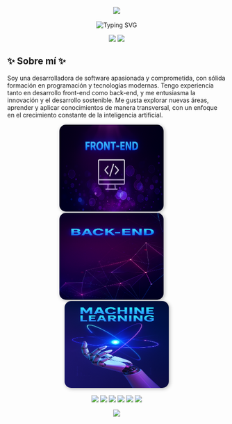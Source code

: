 <!-- Encabezado con imagen -->
<p align="center">
  <img src="https://capsule-render.vercel.app/api?type=waving&color=0:00c6ff,100:0072ff&height=200&section=header&text=⭐%20Hola!%20Soy%20Alicia%20Medina%20⭐&fontSize=40&fontColor=ffffff&animation=fadeIn" />
</p>

<!-- Frase introductoria animada centrada en azul, sin cortes -->
<p align="center">
  <img src="https://readme-typing-svg.demolab.com?font=Fira+Code&weight=700&size=24&pause=1000&color=1E3C72&center=true&vCenter=true&width=900&lines=%E2%AD%90+Desarrolladora+Fullstack+|+Amante+del+Codigo+Limpio+|+AI+%E2%AD%90" alt="Typing SVG" />
</p>

<!-- Bloques tipo div lado a lado -->
<p align="center">
  <img src="https://img.shields.io/badge/🌊-Construyendo%20experiencias%20digitales%20inteligentes-0072FF?style=for-the-badge" />
  <img src="https://img.shields.io/badge/✨-APASIONADA%20POR%20LA%20IA%20Y%20TECNOLOGÍA-1E3C72?style=for-the-badge" />
</p>

<h2>✨ Sobre mí ✨</h2>

<p>
Soy una desarrolladora de software apasionada y comprometida, con sólida formación en programación y tecnologías modernas. 
Tengo experiencia tanto en desarrollo front-end como back-end, y me entusiasma la innovación y el desarrollo sostenible. 
Me gusta explorar nuevas áreas, aprender y aplicar conocimientos de manera transversal, con un enfoque en el crecimiento constante de la inteligencia artificial.
</p>

<p align="center">
  <img src="Img/Front.png" width="240" height="200" style="border-radius:15px; box-shadow:2px 2px 8px rgba(0,0,0,0.3);" />
  &nbsp;&nbsp;&nbsp;&nbsp;&nbsp;
  <img src="Img/Back.png" width="240" height="200" style="border-radius:15px; box-shadow:2px 2px 8px rgba(0,0,0,0.3);" />
  &nbsp;&nbsp;&nbsp;&nbsp;&nbsp;
  <img src="Img/Machine.png" width="240" height="200" style="border-radius:15px; box-shadow:2px 2px 8px rgba(0,0,0,0.3);" />
</p>

<p align="center">
  <img src="https://img.shields.io/badge/💻_Lenguajes-0072FF?style=for-the-badge&logoColor=white" />
  <img src="https://img.shields.io/badge/⚙️_Frameworks-0072FF?style=for-the-badge&logoColor=white" />
  <img src="https://img.shields.io/badge/🗄️_Bases_de_Datos-0072FF?style=for-the-badge&logoColor=white" />
  <img src="https://img.shields.io/badge/🤖_IA-0072FF?style=for-the-badge&logoColor=white" />
  <img src="https://img.shields.io/badge/🛠️_Herramientas-0072FF?style=for-the-badge&logoColor=white" />
  <img src="https://img.shields.io/badge/📱_Mobile-0072FF?style=for-the-badge&logoColor=white" />
</p>






<p align="center">
  <img src="https://capsule-render.vercel.app/api?type=waving&color=0:00c6ff,100:0072ff&height=100&section=footer"/>
</p>
